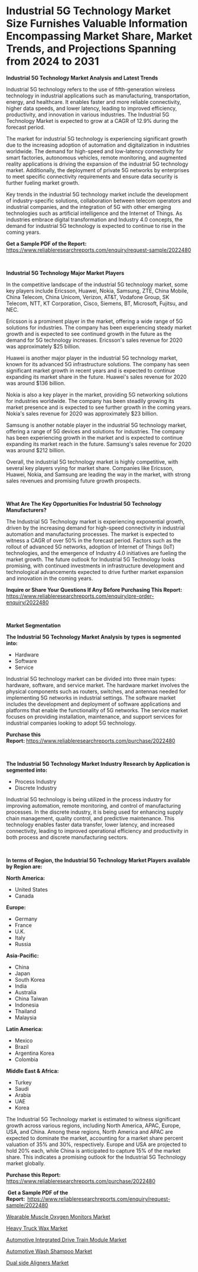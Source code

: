 <p><h1>Industrial 5G Technology Market Size Furnishes Valuable Information Encompassing Market Share, Market Trends, and Projections Spanning from 2024 to 2031</h1></p><p><strong>Industrial 5G Technology Market Analysis and Latest Trends</strong></p>
<p><p>Industrial 5G technology refers to the use of fifth-generation wireless technology in industrial applications such as manufacturing, transportation, energy, and healthcare. It enables faster and more reliable connectivity, higher data speeds, and lower latency, leading to improved efficiency, productivity, and innovation in various industries. The Industrial 5G Technology Market is expected to grow at a CAGR of 12.9% during the forecast period.</p><p>The market for industrial 5G technology is experiencing significant growth due to the increasing adoption of automation and digitalization in industries worldwide. The demand for high-speed and low-latency connectivity for smart factories, autonomous vehicles, remote monitoring, and augmented reality applications is driving the expansion of the industrial 5G technology market. Additionally, the deployment of private 5G networks by enterprises to meet specific connectivity requirements and ensure data security is further fueling market growth.</p><p>Key trends in the industrial 5G technology market include the development of industry-specific solutions, collaboration between telecom operators and industrial companies, and the integration of 5G with other emerging technologies such as artificial intelligence and the Internet of Things. As industries embrace digital transformation and Industry 4.0 concepts, the demand for industrial 5G technology is expected to continue to rise in the coming years.</p></p>
<p><strong>Get a Sample PDF of the Report:&nbsp;</strong> <a href="https://www.reliableresearchreports.com/enquiry/request-sample/2022480">https://www.reliableresearchreports.com/enquiry/request-sample/2022480</a></p>
<p>&nbsp;</p>
<p><strong>Industrial 5G Technology Major Market Players</strong></p>
<p><p>In the competitive landscape of the industrial 5G technology market, some key players include Ericsson, Huawei, Nokia, Samsung, ZTE, China Mobile, China Telecom, China Unicom, Verizon, AT&T, Vodafone Group, SK Telecom, NTT, KT Corporation, Cisco, Siemens, BT, Microsoft, Fujitsu, and NEC.</p><p>Ericsson is a prominent player in the market, offering a wide range of 5G solutions for industries. The company has been experiencing steady market growth and is expected to see continued growth in the future as the demand for 5G technology increases. Ericsson's sales revenue for 2020 was approximately $25 billion.</p><p>Huawei is another major player in the industrial 5G technology market, known for its advanced 5G infrastructure solutions. The company has seen significant market growth in recent years and is expected to continue expanding its market share in the future. Huawei's sales revenue for 2020 was around $136 billion.</p><p>Nokia is also a key player in the market, providing 5G networking solutions for industries worldwide. The company has been steadily growing its market presence and is expected to see further growth in the coming years. Nokia's sales revenue for 2020 was approximately $23 billion.</p><p>Samsung is another notable player in the industrial 5G technology market, offering a range of 5G devices and solutions for industries. The company has been experiencing growth in the market and is expected to continue expanding its market reach in the future. Samsung's sales revenue for 2020 was around $212 billion.</p><p>Overall, the industrial 5G technology market is highly competitive, with several key players vying for market share. Companies like Ericsson, Huawei, Nokia, and Samsung are leading the way in the market, with strong sales revenues and promising future growth prospects.</p></p>
<p>&nbsp;</p>
<p><strong>What Are The Key Opportunities For Industrial 5G Technology Manufacturers?</strong></p>
<p><p>The Industrial 5G Technology market is experiencing exponential growth, driven by the increasing demand for high-speed connectivity in industrial automation and manufacturing processes. The market is expected to witness a CAGR of over 50% in the forecast period. Factors such as the rollout of advanced 5G networks, adoption of Internet of Things (IoT) technologies, and the emergence of Industry 4.0 initiatives are fueling the market growth. The future outlook for Industrial 5G Technology looks promising, with continued investments in infrastructure development and technological advancements expected to drive further market expansion and innovation in the coming years.</p></p>
<p><strong>Inquire or Share Your Questions If Any Before Purchasing This Report:</strong> <a href="https://www.reliableresearchreports.com/enquiry/pre-order-enquiry/2022480">https://www.reliableresearchreports.com/enquiry/pre-order-enquiry/2022480</a></p>
<p>&nbsp;</p>
<p><strong>Market Segmentation</strong></p>
<p><strong>The Industrial 5G Technology Market Analysis by types is segmented into:</strong></p>
<p><ul><li>Hardware</li><li>Software</li><li>Service</li></ul></p>
<p><p>Industrial 5G technology market can be divided into three main types: hardware, software, and service market. The hardware market involves the physical components such as routers, switches, and antennas needed for implementing 5G networks in industrial settings. The software market includes the development and deployment of software applications and platforms that enable the functionality of 5G networks. The service market focuses on providing installation, maintenance, and support services for industrial companies looking to adopt 5G technology.</p></p>
<p><strong>Purchase this Report:&nbsp;</strong><a href="https://www.reliableresearchreports.com/purchase/2022480">https://www.reliableresearchreports.com/purchase/2022480</a></p>
<p>&nbsp;</p>
<p><strong>The Industrial 5G Technology Market Industry Research by Application is segmented into:</strong></p>
<p><ul><li>Process Industry</li><li>Discrete Industry</li></ul></p>
<p><p>Industrial 5G technology is being utilized in the process industry for improving automation, remote monitoring, and control of manufacturing processes. In the discrete industry, it is being used for enhancing supply chain management, quality control, and predictive maintenance. This technology enables faster data transfer, lower latency, and increased connectivity, leading to improved operational efficiency and productivity in both process and discrete manufacturing sectors.</p></p>
<p>&nbsp;</p>
<p><strong>In terms of Region, the Industrial 5G Technology Market Players available by Region are:</strong></p>
<p>
    <p> <strong> North America: </strong>
        <ul>
            <li>United States</li>
            <li>Canada</li>
        </ul>
        </p> 
    <p> <strong> Europe: </strong>
        <ul>
            <li>Germany</li>
            <li>France</li>
            <li>U.K.</li>
            <li>Italy</li>
            <li>Russia</li>
        </ul>
        </p> 
    <p> <strong> Asia-Pacific: </strong>
        <ul>
            <li>China</li>
            <li>Japan</li>
            <li>South Korea</li>
            <li>India</li>
            <li>Australia</li>
            <li>China Taiwan</li>
            <li>Indonesia</li>
            <li>Thailand</li>
            <li>Malaysia</li>
        </ul>
        </p> 
    <p> <strong> Latin America: </strong>
        <ul>
            <li>Mexico</li>
            <li>Brazil</li>
            <li>Argentina Korea</li>
            <li>Colombia</li>
        </ul>
        </p> 
    <p> <strong> Middle East & Africa: </strong>
        <ul>
            <li>Turkey</li>
            <li>Saudi</li>
            <li>Arabia</li>
            <li>UAE</li>
            <li>Korea</li>
        </ul>
    </p>
    </p>
<p><p>The Industrial 5G Technology market is estimated to witness significant growth across various regions, including North America, APAC, Europe, USA, and China. Among these regions, North America and APAC are expected to dominate the market, accounting for a market share percent valuation of 35% and 30%, respectively. Europe and USA are projected to hold 20% each, while China is anticipated to capture 15% of the market share. This indicates a promising outlook for the Industrial 5G Technology market globally.</p></p>
<p><strong>Purchase this Report: </strong><a href="https://www.reliableresearchreports.com/purchase/2022480">https://www.reliableresearchreports.com/purchase/2022480</a></p>
<p>&nbsp;<strong>Get a Sample PDF of the Report:&nbsp;&nbsp;</strong><a href="https://www.reliableresearchreports.com/enquiry/request-sample/2022480">https://www.reliableresearchreports.com/enquiry/request-sample/2022480</a></p>
<p><strong></strong></p>
<p><p><a href="https://github.com/redneck06/Market-Research-Report-List-2/blob/main/wearable-muscle-oxygen-monitors-market.md">Wearable Muscle Oxygen Monitors Market</a></p><p><a href="https://view.publitas.com/reportprime-1/heavy-truck-wax-market-size-growing-and-forecasted-for-period-from-2024-2031-and-provides-complete-market-analysis-of-this-market/">Heavy Truck Wax Market</a></p><p><a href="https://sore-arch-6db.notion.site/Automotive-Integrated-Drive-Train-Module-Market-Analysis-Examines-its-Scope-on-Growth-Opportunities--d14a19456e164881ba958be13da150e1">Automotive Integrated Drive Train Module Market</a></p><p><a href="https://view.publitas.com/reportprime-1/automotive-wash-shampoo-market-offer-valuable-insights-into-market-size-market-share-market-trends-and-projections-spanning-from-2024-to-2031/">Automotive Wash Shampoo Market</a></p><p><a href="https://github.com/peachesmcdowel1/Market-Research-Report-List-1/blob/main/dual-side-aligners-market.md">Dual side Aligners Market</a></p></p>